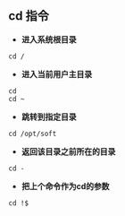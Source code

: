 ## cd 指令

- **进入系统根目录**

```shell
cd /
```

- **进入当前用户主目录**

```shell
cd
cd ~
```

- **跳转到指定目录**

```shell
cd /opt/soft
```

- **返回该目录之前所在的目录**

```
cd -
```

- **把上个命令作为cd的参数**

```
cd !$ 
```

